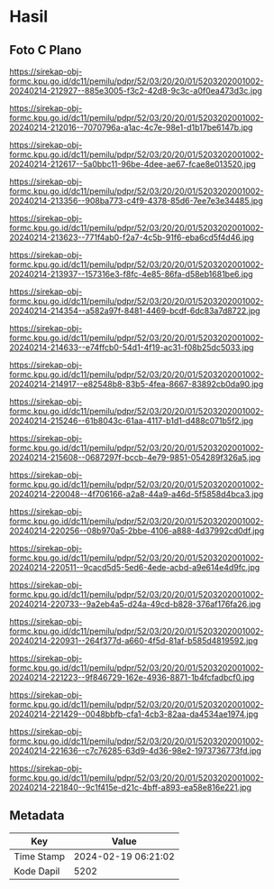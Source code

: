 # Hasil

## Foto C Plano

https://sirekap-obj-formc.kpu.go.id/dc11/pemilu/pdpr/52/03/20/20/01/5203202001002-20240214-212927--885e3005-f3c2-42d8-9c3c-a0f0ea473d3c.jpg

https://sirekap-obj-formc.kpu.go.id/dc11/pemilu/pdpr/52/03/20/20/01/5203202001002-20240214-212016--7070796a-a1ac-4c7e-98e1-d1b17be6147b.jpg

https://sirekap-obj-formc.kpu.go.id/dc11/pemilu/pdpr/52/03/20/20/01/5203202001002-20240214-212617--5a0bbc11-96be-4dee-ae67-fcae8e013520.jpg

https://sirekap-obj-formc.kpu.go.id/dc11/pemilu/pdpr/52/03/20/20/01/5203202001002-20240214-213356--908ba773-c4f9-4378-85d6-7ee7e3e34485.jpg

https://sirekap-obj-formc.kpu.go.id/dc11/pemilu/pdpr/52/03/20/20/01/5203202001002-20240214-213623--771f4ab0-f2a7-4c5b-91f6-eba6cd5f4d46.jpg

https://sirekap-obj-formc.kpu.go.id/dc11/pemilu/pdpr/52/03/20/20/01/5203202001002-20240214-213937--157316e3-f8fc-4e85-86fa-d58eb1681be6.jpg

https://sirekap-obj-formc.kpu.go.id/dc11/pemilu/pdpr/52/03/20/20/01/5203202001002-20240214-214354--a582a97f-8481-4469-bcdf-6dc83a7d8722.jpg

https://sirekap-obj-formc.kpu.go.id/dc11/pemilu/pdpr/52/03/20/20/01/5203202001002-20240214-214633--e74ffcb0-54d1-4f19-ac31-f08b25dc5033.jpg

https://sirekap-obj-formc.kpu.go.id/dc11/pemilu/pdpr/52/03/20/20/01/5203202001002-20240214-214917--e82548b8-83b5-4fea-8667-83892cb0da90.jpg

https://sirekap-obj-formc.kpu.go.id/dc11/pemilu/pdpr/52/03/20/20/01/5203202001002-20240214-215246--61b8043c-61aa-4117-b1d1-d488c071b5f2.jpg

https://sirekap-obj-formc.kpu.go.id/dc11/pemilu/pdpr/52/03/20/20/01/5203202001002-20240214-215608--0687297f-bccb-4e79-9851-054289f326a5.jpg

https://sirekap-obj-formc.kpu.go.id/dc11/pemilu/pdpr/52/03/20/20/01/5203202001002-20240214-220048--4f706166-a2a8-44a9-a46d-5f5858d4bca3.jpg

https://sirekap-obj-formc.kpu.go.id/dc11/pemilu/pdpr/52/03/20/20/01/5203202001002-20240214-220256--08b970a5-2bbe-4106-a888-4d37992cd0df.jpg

https://sirekap-obj-formc.kpu.go.id/dc11/pemilu/pdpr/52/03/20/20/01/5203202001002-20240214-220511--9cacd5d5-5ed6-4ede-acbd-a9e614e4d9fc.jpg

https://sirekap-obj-formc.kpu.go.id/dc11/pemilu/pdpr/52/03/20/20/01/5203202001002-20240214-220733--9a2eb4a5-d24a-49cd-b828-376af176fa26.jpg

https://sirekap-obj-formc.kpu.go.id/dc11/pemilu/pdpr/52/03/20/20/01/5203202001002-20240214-220931--264f377d-a660-4f5d-81af-b585d4819592.jpg

https://sirekap-obj-formc.kpu.go.id/dc11/pemilu/pdpr/52/03/20/20/01/5203202001002-20240214-221223--9f846729-162e-4936-8871-1b4fcfadbcf0.jpg

https://sirekap-obj-formc.kpu.go.id/dc11/pemilu/pdpr/52/03/20/20/01/5203202001002-20240214-221429--0048bbfb-cfa1-4cb3-82aa-da4534ae1974.jpg

https://sirekap-obj-formc.kpu.go.id/dc11/pemilu/pdpr/52/03/20/20/01/5203202001002-20240214-221636--c7c76285-63d9-4d36-98e2-1973736773fd.jpg

https://sirekap-obj-formc.kpu.go.id/dc11/pemilu/pdpr/52/03/20/20/01/5203202001002-20240214-221840--9c1f415e-d21c-4bff-a893-ea58e816e221.jpg


## Metadata

| Key        | Value               |
| ---------- | ------------------- |
| Time Stamp | 2024-02-19 06:21:02 |
| Kode Dapil | 5202                |



